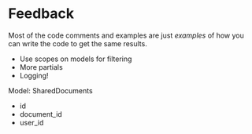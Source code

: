 # Feedback

Most of the code comments and examples are just *examples* of how you can write the code to get
the same results.

- Use scopes on models for filtering
- More partials
- Logging!

Model: SharedDocuments
* id
* document_id
* user_id

